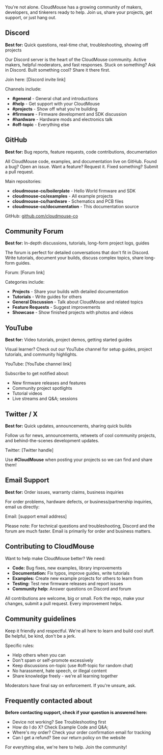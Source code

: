 You're not alone. CloudMouse has a growing community of makers, developers, and tinkerers ready to help. Join us, share your projects, get support, or just hang out.

## Discord

**Best for:** Quick questions, real-time chat, troubleshooting, showing off projects

Our Discord server is the heart of the CloudMouse community. Active makers, helpful moderators, and fast responses. Stuck on something? Ask in Discord. Built something cool? Share it there first.

Join here: [Discord invite link]

Channels include:

  * **#general** \- General chat and introductions
  * **#help** \- Get support with your CloudMouse
  * **#projects** \- Show off what you're building
  * **#firmware** \- Firmware development and SDK discussion
  * **#hardware** \- Hardware mods and electronics talk
  * **#off-topic** \- Everything else

## GitHub

**Best for:** Bug reports, feature requests, code contributions, documentation

All CloudMouse code, examples, and documentation live on GitHub. Found a bug? Open an issue. Want a feature? Request it. Fixed something? Submit a pull request.

Main repositories:

  * **cloudmouse-co/boilerplate** \- Hello World firmware and SDK
  * **cloudmouse-co/examples** \- All example projects
  * **cloudmouse-co/hardware** \- Schematics and PCB files
  * **cloudmouse-co/documentation** \- This documentation source

GitHub: [github.com/cloudmouse-co](https://github.com/cloudmouse-co)

## Community Forum

**Best for:** In-depth discussions, tutorials, long-form project logs, guides

The forum is perfect for detailed conversations that don't fit in Discord. Write tutorials, document your builds, discuss complex topics, share long-form guides.

Forum: [Forum link]

Categories include:

  * **Projects** \- Share your builds with detailed documentation
  * **Tutorials** \- Write guides for others
  * **General Discussion** \- Talk about CloudMouse and related topics
  * **Feature Requests** \- Suggest improvements
  * **Showcase** \- Show finished projects with photos and videos

## YouTube

**Best for:** Video tutorials, project demos, getting started guides

Visual learner? Check out our YouTube channel for setup guides, project tutorials, and community highlights.

YouTube: [YouTube channel link]

Subscribe to get notified about:

  * New firmware releases and features
  * Community project spotlights
  * Tutorial videos
  * Live streams and Q&A; sessions

## Twitter / X

**Best for:** Quick updates, announcements, sharing quick builds

Follow us for news, announcements, retweets of cool community projects, and behind-the-scenes development updates.

Twitter: [Twitter handle]

Use **#CloudMouse** when posting your projects so we can find and share them!

## Email Support

**Best for:** Order issues, warranty claims, business inquiries

For order problems, hardware defects, or business/partnership inquiries, email us directly:

Email: [support email address]

Please note: For technical questions and troubleshooting, Discord and the forum are much faster. Email is primarily for order and business matters.

## Contributing to CloudMouse

Want to help make CloudMouse better? We need:

  * **Code:** Bug fixes, new examples, library improvements
  * **Documentation:** Fix typos, improve guides, write tutorials
  * **Examples:** Create new example projects for others to learn from
  * **Testing:** Test new firmware releases and report issues
  * **Community help:** Answer questions on Discord and forum

All contributions are welcome, big or small. Fork the repo, make your changes, submit a pull request. Every improvement helps.

## Community guidelines

Keep it friendly and respectful. We're all here to learn and build cool stuff. Be helpful, be kind, don't be a jerk.

Specific rules:

  * Help others when you can
  * Don't spam or self-promote excessively
  * Keep discussions on-topic (use #off-topic for random chat)
  * No harassment, hate speech, or illegal content
  * Share knowledge freely - we're all learning together

Moderators have final say on enforcement. If you're unsure, ask.

## Frequently contacted about

**Before contacting support, check if your question is answered here:**

  * Device not working? See Troubleshooting first
  * How do I do X? Check Example Code and Q&A;
  * Where's my order? Check your order confirmation email for tracking
  * Can I get a refund? See our return policy on the website

For everything else, we're here to help. Join the community!